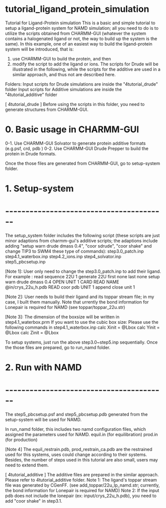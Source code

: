 # tutorial_ligand_protein_simulation
Tutorial for Ligand-Protein simulation 
	This is a basic and simple tutorial to setup a ligand-protein system for NAMD simulation; 
  all you need to do is to utilize the scripts obtained from CHARMM-GUI 
  (whatever the system contains a halogenated ligand or not, the way to build up the system is the same). 
  In this example, one of an easiest way to build the ligand-protein system will be introduced, that is:
  1) use CHARMM-GUI to build the protein, and then 
  2) modify the script to add the ligand or ions. 
  The scripts for Drude will be illustrated in the following, while the scripts for the additive are used in a similar approach, and thus not are described here.

Folders:
	Input scripts for Drude simulations are inside the "4tutorial_drude" folder
	Input scripts for Additive simulations are inside the "4tutorial_additive" folder

[ 4tutorial_drude ]
	Before using the scripts in this folder, you need to generate structures from CHARMM-GUI.
# 0. Basic usage in CHARMM-GUI
0-1. Use CHARMM-GUI Solvator to generate protein additive formats (e.g.psf, crd, pdb )
0-2. Use CHARMM-GUI Drude Prepper to build the protein in Drude formats.

Once the those files are generated from CHARMM-GUI, go to setup-system folder.

# 1. Setup-system
# ----------------------------------------
The setup_system folder includes the following script 
(these scripts are just minor adaptions from charmm-gui's additive scripts; the adaptions include adding "setup warn drude dmass 0.4", "coor sdrude", "coor shake" and change TIP3 to SWM4 these type of commands):
step3.0_patch.inp 
step4.1_waterbox.inp 
step4.2_ions.inp 
step4_solvator.inp 
step5_pbcsetup.inp

[Note 1]: User only need to change the step3.0_patch.inp to add their ligand.
For example :
read sequence 22U 1 
generate 22U first none last none setup warn drude dmass 0.4 
OPEN UNIT 1 CARD READ NAME @in/crys_22u_h.pdb 
READ coor pdb UNIT 1 append 
close unit 1 

[Note 2]: User needs to build their ligand and its toppar stream file; in my case, I built them manually. Note that urrently the bond information for Lonepair is required for NAMD (see toppar/toppar_22u.str)

[Note 3]: The dimension of the boxsize will be written in step4.1_waterbox.prm
If you want to use the cubic box size:
Please use the following commands in step4.1_waterbox.inp
calc Xinit = @Lbox 
calc Yinit = @Lbox 
calc Zinit = @Lbox 

To setup systems, just run the above step3.0~step5.inp sequentially. Once the those files are prepared, go to run_namd folder.

# 2. Run with NAMD 
# ----------------------------------------
The step5_pbcsetup.psf and step5_pbcsetup.pdb generated from the setup-system will be used for NAMD. 

In run_namd folder, this includes two namd configuration files, which assigned the parameters used for NAMD.
equil.in (for equilibration)
prod.in (for production)

[Note 4] The equil_restrain.pdb, prod_restrain_ca.pdb are the restrained used for this systems, uses could change according to their systems. Besides, the number of steps used in this tutorial are also small, users may need to extend them.

[ 4tutorial_additive ]
The additive files are prepared in the similar approach. Please refer to 4tutorial_additive folder. 
Note 1: The ligand's toppar stream file was generated by CGenFF. (see add_toppar/22u_lp_namd.str; currently, the bond information for Lonepair is required for NAMD) 
Note 2: If the input pdb does not include the lonepair (ex: input/crys_22u_h.pdb), you need to add "coor shake" in step3.1. 


